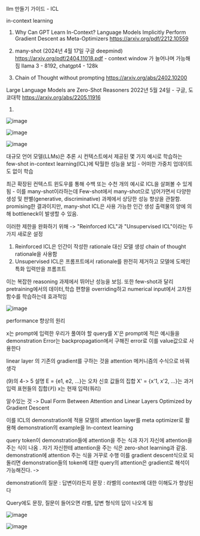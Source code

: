 llm 만들기 가이드 - ICL

in-context learning

1. Why Can GPT Learn In-Context?
Language Models Implicitly Perform Gradient Descent as
Meta-Optimizers
https://arxiv.org/pdf/2212.10559

2. many-shot (2024년 4월 17일 구글 deepmind)
https://arxiv.org/pdf/2404.11018.pdf - context window 가 늘어나며 가능해짐
llama 3 - 8192, chatgpt4 - 128k

3. Chain of Thought without prompting
https://arxiv.org/abs/2402.10200

Large Language Models are Zero-Shot Reasoners 
2022년 5월 24일 - 구글, 도쿄대학
https://arxiv.org/abs/2205.11916

1.
![image](https://github.com/jinuk0211/llm_project/assets/150532431/3dc97499-bfce-41ea-a6fc-c706343efa64)


![image](https://github.com/jinuk0211/llm_project/assets/150532431/dd275103-00f3-4abe-8384-5772fede0744)

![image](https://github.com/jinuk0211/llm_project/assets/150532431/9e1d0218-5e8c-4cfb-a369-05990f35de5d)



대규모 언어 모델(LLMs)은 추론 시 컨텍스트에서 제공된 몇 가지 예시로 학습하는 few-shot in-context learning(ICL)에 탁월한 성능을 보임 - 어떠한 가중치 업데이트도 없이 학습 

최근 확장된 컨텍스트 윈도우를 통해 수백 또는 수천 개의 예시로 ICL을 살펴볼 수 있게 됨 - 이를 many-shot이라하는데 Few-shot에서 many-shot으로 넘어가면서 다양한 생성 및 판별(generative, discriminative) 과제에서 상당한 성능 향상을 관찰함. promising한 결과이지만, many-shot ICL은 사용 가능한 인간 생성 출력물의 양에 의해 bottleneck이 발생할 수 있음.

이러한 제한을 완화하기 위해
-> "Reinforced ICL"과 "Unsupervised ICL"이라는 두 가지 새로운 설정 
1. Reinforced ICL은 인간이 작성한 rationale 대신 모델 생성 chain of thought rationale을 사용함
2. Unsupervised ICL은 프롬프트에서 rationale를 완전히 제거하고 모델에 도메인 특화 입력만을 프롬프트

이는 복잡한 reasoning 과제에서 뛰어난 성능을 보임. 또한 few-shot과 달리 pretraining에서의 데이터,학습 편향을 overriding하고 numerical input에서 고차원 함수를 학습하는데 효과적임

![image](https://github.com/jinuk0211/llm_project/assets/150532431/a4666c69-7a05-494c-9745-d7502b849cbc)

performance 향상의 원리  

x는 prompt에 입력한 우리가 풀여야 할 query를
X'은 prompt에 적은 예시들을 demonstration
Error는 backpropagation에서 구해진 error로 이를 value값으로 사용한다

linear layer 의 기존의 gradient를 구하는 것을 attention 메커니즘의 수식으로 바꿔 생각 

(9)의 4-> 5 설명
E = {e1, e2, ...}는 오차 신호 값들의 집합
X' = {x'1, x'2, ...}는 과거 입력 표현들의 집합(키)
x는 현재 입력(쿼리)

알수있는 것 ->
Dual Form Between Attention and Linear
Layers Optimized by Gradient Descent



이를 ICL의 demonstration에 적용
모델의 attention layer를 meta optimizer로 활용해 demonstration의 example을 In-context learning

query token이 demonstration들에 attention을 주는 식과 자기 자신에 attention을 주는 식이 나옴 . 자기 자신한테 attention을 주는 식은 zero-shot learning과 같음.
demonstration에 attention 주는 식을 거꾸로 수행 이를 gradient descent식으로 되돌리면 demonstration들의 token에 대한 query의 attention은 gradient로 해석이 가능해진다. ->

demonstration의 질문 : 답변이라든지
문장 : 라벨의 context에 대한 이해도가 향상된다

Query에도 문장, 질문이 들어오면 라벨, 답변 형식의 답이 나오게 됨

![image](https://github.com/jinuk0211/llm_project/assets/150532431/c2e2ff74-158e-4f28-88ab-f1bae8ade562)


![image](https://github.com/jinuk0211/llm_project/assets/150532431/7d04378a-2d07-4116-b3aa-81d7794250a2)
